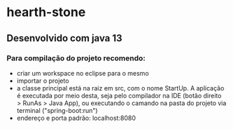 # hearth-stone

## Desenvolvido com java 13
### Para compilação do projeto recomendo:
<ul>
 <li>criar um workspace no eclipse para o mesmo
 <li>importar o projeto
 <li>a classe principal está na raiz em src, com o nome StartUp. A aplicação é executada por meio desta, seja pelo compilador na IDE (botão direito > RunAs > Java App), ou executando o camando na pasta do projeto via terminal ("spring-boot:run")
 <li>endereço e porta padrão: localhost:8080
</ul>
